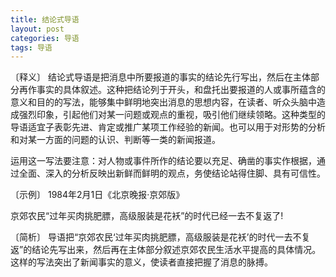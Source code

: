 ```yaml
---
title: 结论式导语
layout: post
categories: 导语
tags: 导语
---
```


〔释义〕 结论式导语是把消息中所要报道的事实的结论先行写出，然后在主体部分再作事实的具体叙述。这种把结论列于开头，和盘托出要报道的人或事所蕴含的意义和目的的写法，能够集中鲜明地突出消息的思想内容，在读者、听众头脑中造成强烈印象，引起他们对某一问题或观点的重视，吸引他们继续领略。这种类型的导语适宜子表彰先进、肯定或推广某项工作经验的新闻。也可以用于对形势的分析和对某一方面的问题的认识、判断等一类的新闻报道。

运用这一写法要注意：对人物或事件所作的结论要以充足、确凿的事实作根据，通过全面、深入的分析反映出新鲜而鲜明的观点，务使结论站得住脚、具有可信性。

〔示例〕 1984年2月1日《北京晚报·京郊版》

京郊农民“过年买肉挑肥膘，高级服装是花袄”的时代已经一去不复返了!

〔简析〕 导语把“京郊农民‘过年买肉挑肥膘，高级服装是花袄’的时代一去不复返”的结论先写出来，然后再在主体部分叙述京郊农民生活水平提高的具体情况。这样的写法突出了新闻事实的意义，使读者直接把握了消息的脉搏。 